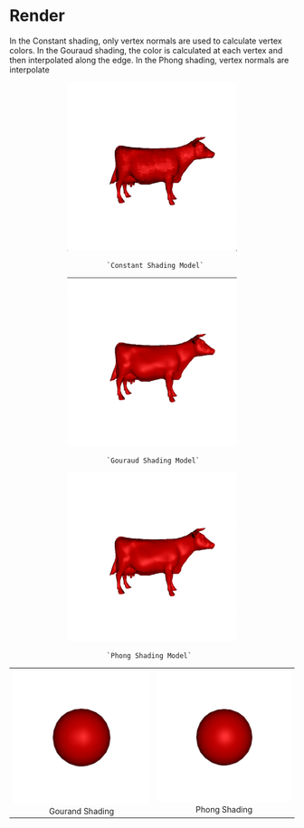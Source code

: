 # Render
In the Constant shading, only vertex normals are used to calculate vertex colors. In
the Gouraud shading, the color is calculated at each vertex and then interpolated along
the edge. In the Phong shading, vertex normals are interpolate


<p align="center"><img src="3DModel/images/constant_cow.png" alt="drawing" width="300" /></p>

                            `Constant Shading Model`

<p align="center"><img src="3DModel/images/gouraud_cow.png" alt="drawing" width="300" /></p>

                            `Gouraud Shading Model`

<p align="center"><img src="3DModel/images/phong_cow.png" alt="drawing" width="300" /></p>

                            `Phong Shading Model`

<table><tr>
    <td >
        <center> <img src="3DModel/images/gouraud_ball.png"> Gourand Shading </center>
    </td>
    <td >
        <center><img src="3DModel/images/phong_ball.png">Phong Shading</center>
    </td>
</tr></table>

